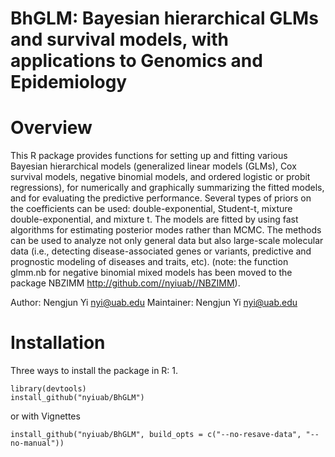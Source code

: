 # BhGLM: Bayesian hierarchical GLMs and survival models, with applications to Genomics and Epidemiology 

# Overview

This R package provides functions for setting up and fitting various Bayesian hierarchical models (generalized linear models (GLMs), Cox survival models, negative binomial models, and ordered logistic or probit regressions), for numerically and graphically summarizing the fitted models, and for evaluating the predictive performance. Several types of priors on the coefficients can be used: double-exponential, Student-t, mixture double-exponential, and mixture t. The models are fitted by using fast algorithms for estimating posterior modes rather than MCMC. The methods can be used to analyze not only general data but also large-scale molecular data (i.e., detecting disease-associated genes or variants, predictive and prognostic modeling of diseases and traits, etc).
(note: the function glmm.nb for negative binomial mixed models has been moved to the package NBZIMM http://github.com//nyiuab//NBZIMM). 

Author: Nengjun Yi <nyi@uab.edu>
Maintainer: Nengjun Yi <nyi@uab.edu>

# Installation

Three ways to install the package in R:
1.
```{r}
library(devtools)
install_github("nyiuab/BhGLM")
```

or with Vignettes
```{r}
install_github("nyiuab/BhGLM", build_opts = c("--no-resave-data", "--no-manual"))
```
